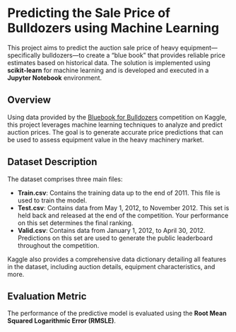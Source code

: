# Predicting the Sale Price of Bulldozers using Machine Learning

This project aims to predict the auction sale price of heavy equipment—specifically bulldozers—to create a “blue book” that provides reliable price estimates based on historical data. The solution is implemented using **scikit-learn** for machine learning and is developed and executed in a **Jupyter Notebook** environment.

## Overview

Using data provided by the [Bluebook for Bulldozers](https://www.kaggle.com/c/bluebook-for-bulldozers) competition on Kaggle, this project leverages machine learning techniques to analyze and predict auction prices. The goal is to generate accurate price predictions that can be used to assess equipment value in the heavy machinery market.

## Dataset Description

The dataset comprises three main files:

- **Train.csv**: Contains the training data up to the end of 2011. This file is used to train the model.
- **Test.csv**: Contains data from May 1, 2012, to November 2012. This set is held back and released at the end of the competition. Your performance on this set determines the final ranking.
- **Valid.csv**: Contains data from January 1, 2012, to April 30, 2012. Predictions on this set are used to generate the public leaderboard throughout the competition.

Kaggle also provides a comprehensive data dictionary detailing all features in the dataset, including auction details, equipment characteristics, and more.

## Evaluation Metric

The performance of the predictive model is evaluated using the **Root Mean Squared Logarithmic Error (RMSLE)**.
